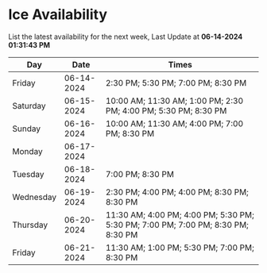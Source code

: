 # Ice Availability

List the latest availability for the next week, Last Update at **06-14-2024 01:31:43 PM**

| Day         | Date        | Times       |
| ----------- | ----------- | ----------- |
|Friday|06-14-2024|2:30 PM; 5:30 PM; 7:00 PM; 8:30 PM|
|Saturday|06-15-2024|10:00 AM; 11:30 AM; 1:00 PM; 2:30 PM; 4:00 PM; 5:30 PM; 8:30 PM|
|Sunday|06-16-2024|10:00 AM; 11:30 AM; 4:00 PM; 7:00 PM; 8:30 PM|
|Monday|06-17-2024||
|Tuesday|06-18-2024|7:00 PM; 8:30 PM|
|Wednesday|06-19-2024|2:30 PM; 4:00 PM; 4:00 PM; 8:30 PM; 8:30 PM|
|Thursday|06-20-2024|11:30 AM; 4:00 PM; 4:00 PM; 5:30 PM; 5:30 PM; 7:00 PM; 7:00 PM; 8:30 PM; 8:30 PM|
|Friday|06-21-2024|11:30 AM; 1:00 PM; 5:30 PM; 7:00 PM; 8:30 PM|
